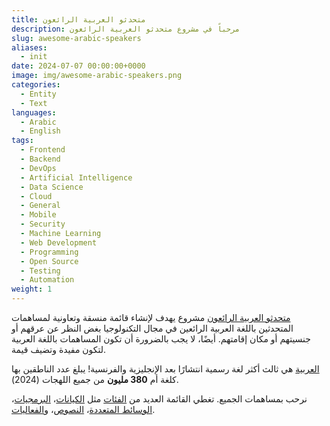 ```yaml
---
title: متحدثو العربية الرائعون
description: مرحباً في مشروع متحدثو العربية الرائعون
slug: awesome-arabic-speakers
aliases:
  - init
date: 2024-07-07 00:00:00+0000
image: img/awesome-arabic-speakers.png
categories:
  - Entity
  - Text
languages:
  - Arabic
  - English
tags:
  - Frontend
  - Backend
  - DevOps
  - Artificial Intelligence
  - Data Science
  - Cloud
  - General
  - Mobile
  - Security
  - Machine Learning
  - Web Development
  - Programming
  - Open Source
  - Testing
  - Automation
weight: 1
---
```


[متحدثو العربية الرائعون](https://awesome-arabic-speakers.dev/ar/) مشروع يهدف لإنشاء قائمة منسقة وتعاونية لمساهمات المتحدثين باللغة العربية الرائعين في مجال التكنولوجيا بغض النظر عن عرقهم أو جنسيتهم أو مكان إقامتهم. أيضًا، لا يجب بالضرورة أن تكون المساهمات باللغة العربية لتكون مفيدة وتضيف قيمة.

[العربية](https://en.wikipedia.org/wiki/Arabic) هي ثالث أكثر لغة رسمية انتشارًا بعد الإنجليزية والفرنسية! يبلغ عدد الناطقين بها كلغة أم **380 مليون** من جميع اللهجات (2024).

نرحب بمساهمات الجميع. تغطي القائمة العديد من [الفئات](https://awesome-arabic-speakers.dev/ar/categories/) مثل [الكيانات](https://awesome-arabic-speakers.dev/ar/categories/entity/)، [البرمجيات](https://awesome-arabic-speakers.dev/ar/categories/software/)، [الوسائط المتعددة](https://awesome-arabic-speakers.dev/ar/categories/multimedia/)، [النصوص](https://awesome-arabic-speakers.dev/ar/categories/text/)، و[الفعاليات](https://awesome-arabic-speakers.dev/ar/categories/event/).
